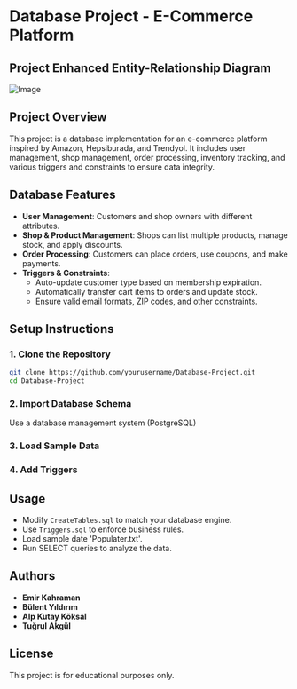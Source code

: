 # Database Project - E-Commerce Platform

## Project Enhanced Entity-Relationship Diagram
![Image](https://github.com/user-attachments/assets/6cb4b587-3245-4f05-af42-593fcd2ed56a)

## Project Overview
This project is a database implementation for an e-commerce platform inspired by Amazon, Hepsiburada, and Trendyol. It includes user management, shop management, order processing, inventory tracking, and various triggers and constraints to ensure data integrity.

## Database Features
- **User Management**: Customers and shop owners with different attributes.
- **Shop & Product Management**: Shops can list multiple products, manage stock, and apply discounts.
- **Order Processing**: Customers can place orders, use coupons, and make payments.
- **Triggers & Constraints**:
  - Auto-update customer type based on membership expiration.
  - Automatically transfer cart items to orders and update stock.
  - Ensure valid email formats, ZIP codes, and other constraints.

## Setup Instructions
### 1. Clone the Repository
```sh
git clone https://github.com/yourusername/Database-Project.git
cd Database-Project
```

### 2. Import Database Schema
Use a database management system (PostgreSQL)

### 3. Load Sample Data 

### 4. Add Triggers

## Usage
- Modify `CreateTables.sql` to match your database engine.
- Use `Triggers.sql` to enforce business rules.
- Load sample date 'Populater.txt'.
- Run SELECT queries to analyze the data.

## Authors
- **Emir Kahraman**
- **Bülent Yıldırım**
- **Alp Kutay Köksal**
- **Tuğrul Akgül**

## License
This project is for educational purposes only.

